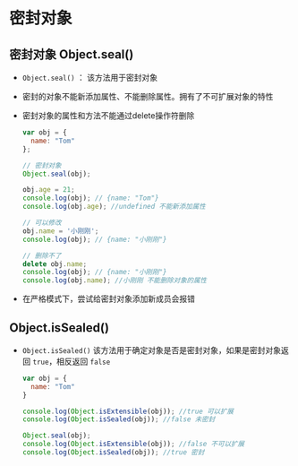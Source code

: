 # 密封对象

## 密封对象 Object.seal()

+ `Object.seal()` ： 该方法用于密封对象

+ 密封的对象不能新添加属性、不能删除属性。拥有了不可扩展对象的特性

+ 密封对象的属性和方法不能通过delete操作符删除

  ```js
  var obj = {
    name: "Tom"
  };

  // 密封对象
  Object.seal(obj);

  obj.age = 21;
  console.log(obj); // {name: "Tom"}
  console.log(obj.age); //undefined 不能新添加属性

  // 可以修改
  obj.name = '小刚刚';
  console.log(obj); // {name: "小刚刚"}

  // 删除不了
  delete obj.name;
  console.log(obj); // {name: "小刚刚"}
  console.log(obj.name); //小刚刚 不能删除对象的属性
  ```

+ 在严格模式下，尝试给密封对象添加新成员会报错

## Object.isSealed()

+ `Object.isSealed()` 该方法用于确定对象是否是密封对象，如果是密封对象返回 `true`，相反返回 `false`

  ```js
  var obj = {
    name: "Tom"
  }

  console.log(Object.isExtensible(obj)); //true 可以扩展
  console.log(Object.isSealed(obj)); //false 未密封

  Object.seal(obj);
  console.log(Object.isExtensible(obj)); //false 不可以扩展
  console.log(Object.isSealed(obj)); //true 密封
  ```
